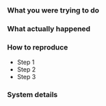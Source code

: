 <!--
  Thank you for taking the time to submit a thorough issue report! :-)
  Please fill out whichever details below seem relevant to your issue.
-->

### What you were trying to do

### What actually happened

### How to reproduce

* Step 1
* Step 2
* Step 3

### System details
<!-- run `python -c "import pyndl; pyndl.sysinfo()"` and copy the output -->

